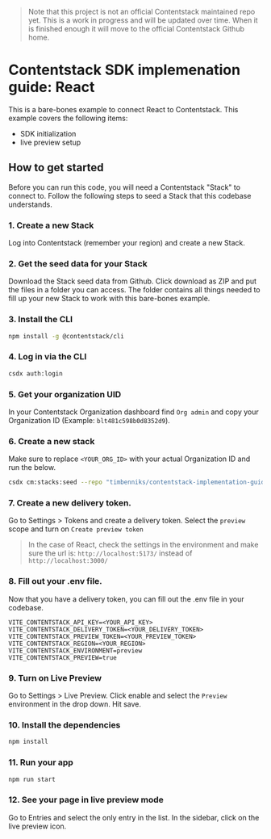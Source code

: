 > Note that this project is not an official Contentstack maintained repo yet. This is a work in progress and will be updated over time. When it is finished enough it will move to the official Contentstack Github home.

# Contentstack SDK implemenation guide: React

This is a bare-bones example to connect React to Contentstack.
This example covers the following items:

- SDK initialization
- live preview setup

## How to get started

Before you can run this code, you will need a Contentstack "Stack" to connect to.
Follow the following steps to seed a Stack that this codebase understands.

### 1. Create a new Stack

Log into Contentstack (remember your region) and create a new Stack.

### 2. Get the seed data for your Stack

Download the Stack seed data from Github. Click download as ZIP and put the files in a folder you can access.
The folder contains all things needed to fill up your new Stack to work with this bare-bones example.

### 3. Install the CLI

```bash
npm install -g @contentstack/cli
```

### 4. Log in via the CLI

```bash
csdx auth:login
```

### 5. Get your organization UID

In your Contentstack Organization dashboard find `Org admin` and copy your Organization ID (Example: `blt481c598b0d8352d9`).

### 6. Create a new stack

Make sure to replace `<YOUR_ORG_ID>` with your actual Organization ID and run the below.

```bash
csdx cm:stacks:seed --repo "timbenniks/contentstack-implementation-guides-seed" --org "<YOUR_ORG_ID>" -n "Implementation Guide Angular"
```

### 7. Create a new delivery token.

Go to Settings > Tokens and create a delivery token. Select the `preview` scope and turn on `Create preview token`

> In the case of React, check the settings in the environment and make sure the url is: `http://localhost:5173/` instead of `http://localhost:3000/`

### 8. Fill out your .env file.

Now that you have a delivery token, you can fill out the .env file in your codebase.

```
VITE_CONTENTSTACK_API_KEY=<YOUR_API_KEY>
VITE_CONTENTSTACK_DELIVERY_TOKEN=<YOUR_DELIVERY_TOKEN>
VITE_CONTENTSTACK_PREVIEW_TOKEN=<YOUR_PREVIEW_TOKEN>
VITE_CONTENTSTACK_REGION=<YOUR_REGION>
VITE_CONTENTSTACK_ENVIRONMENT=preview
VITE_CONTENTSTACK_PREVIEW=true
```

### 9. Turn on Live Preview

Go to Settings > Live Preview. Click enable and select the `Preview` environment in the drop down. Hit save.

### 10. Install the dependencies

```bash
npm install
```

### 11. Run your app

```bash
npm run start
```

### 12. See your page in live preview mode

Go to Entries and select the only entry in the list.
In the sidebar, click on the live preview icon.
